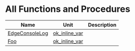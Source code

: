 # All Functions and Procedures


| Name | Unit | Description |
|---|---|---|
| [EdgeConsoleLog](ok_inline_var.md#EdgeConsoleLog) | [ok_inline_var](ok_inline_var.md) |   |
| [Foo](ok_inline_var.md#Foo) | [ok_inline_var](ok_inline_var.md) |   |
